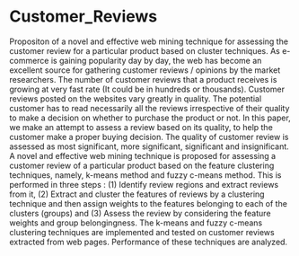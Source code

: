 # Customer_Reviews
Propositon of a novel and effective web mining technique for assessing the customer review for a particular product based on cluster techniques. 
As e-commerce is gaining popularity day by day, the
web has become an excellent source for gathering customer
reviews / opinions by the market researchers. The number of
customer reviews that a product receives is growing at very fast
rate (It could be in hundreds or thousands). Customer reviews
posted on the websites vary greatly in quality. The potential
customer has to read necessarily all the reviews irrespective of
their quality to make a decision on whether to purchase the
product or not. In this paper, we make an attempt to assess a
review based on its quality, to help the customer make a proper
buying decision. The quality of customer review is assessed as
most significant, more significant, significant and insignificant.
A novel and effective web mining technique is proposed for
assessing a customer review of a particular product based on the
feature clustering techniques, namely, k-means method and
fuzzy c-means method. This is performed in three steps : (1)
Identify review regions and extract reviews from it, (2) Extract
and cluster the features of reviews by a clustering technique and
then assign weights to the features belonging to each of the
clusters (groups) and (3) Assess the review by considering the
feature weights and group belongingness. The k-means and
fuzzy c-means clustering techniques are implemented and tested
on customer reviews extracted from web pages. Performance of
these techniques are analyzed.
